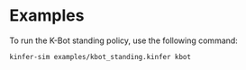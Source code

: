 # Examples

To run the K-Bot standing policy, use the following command:

```bash
kinfer-sim examples/kbot_standing.kinfer kbot
```
